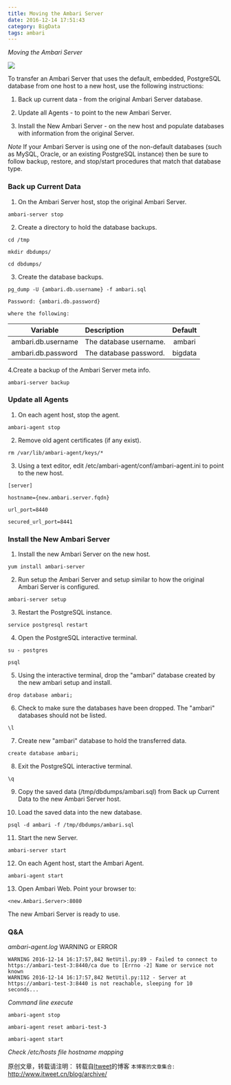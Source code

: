 ```yaml
---
title: Moving the Ambari Server
date: 2016-12-14 17:51:43
category: BigData
tags: ambari
---
```

*Moving the Ambari Server*

![](https://www.itweet.cn/screenshots/Ambari-Server-Move.png)

To transfer an Ambari Server that uses the default, embedded, PostgreSQL database from one host to a new host, use the following instructions:

1. Back up current data - from the original Ambari Server database.

2. Update all Agents - to point to the new Ambari Server.

3. Install the New Ambari Server - on the new host and populate databases with information from the original Server.

*Note* If your Ambari Server is using one of the non-default databases (such as MySQL, Oracle, or an existing PostgreSQL instance) then be sure to follow backup, restore, and stop/start procedures that match that database type.

### Back up Current Data
1. On the Ambari Server host, stop the original Ambari Server.

```
ambari-server stop
```

2. Create a directory to hold the database backups.

```
cd /tmp

mkdir dbdumps/

cd dbdumps/
```

3. Create the database backups.

```
pg_dump -U {ambari.db.username} -f ambari.sql

Password: {ambari.db.password}

where the following:
```

|Variable|Description|Default|
|---|:---|:---:|
|ambari.db.username|The database username.|ambari|
|ambari.db.password|The database password.|bigdata|

4.Create a backup of the Ambari Server meta info.

```
ambari-server backup
```

### Update all Agents

1. On each agent host, stop the agent.

```
ambari-agent stop
```

2. Remove old agent certificates (if any exist).

```
rm /var/lib/ambari-agent/keys/*
```

3. Using a text editor, edit /etc/ambari-agent/conf/ambari-agent.ini to point to the new host.

```
[server]

hostname={new.ambari.server.fqdn}

url_port=8440

secured_url_port=8441
```

### Install the New Ambari Server

1. Install the new Ambari Server on the new host.

```
yum install ambari-server
```

2. Run setup the Ambari Server and setup similar to how the original Ambari Server is configured.

```
ambari-server setup
```

3. Restart the PostgreSQL instance.

```
service postgresql restart
```

4. Open the PostgreSQL interactive terminal.

```
su - postgres

psql
```

5. Using the interactive terminal, drop the "ambari" database created by the new ambari setup and install.

```
drop database ambari;
```

6. Check to make sure the databases have been dropped. The "ambari" databases should not be listed.

```
\l
```

7. Create new "ambari" database to hold the transferred data.

```
create database ambari;
```

8. Exit the PostgreSQL interactive terminal.

```
\q
```

9. Copy the saved data (/tmp/dbdumps/ambari.sql) from Back up Current Data to the new Ambari Server host.

10. Load the saved data into the new database.

```
psql -d ambari -f /tmp/dbdumps/ambari.sql
```

11. Start the new Server.

```
ambari-server start
```

12. On each Agent host, start the Ambari Agent.

```
ambari-agent start
```

13. Open Ambari Web. Point your browser to:

```
<new.Ambari.Server>:8080
```

The new Ambari Server is ready to use.

### Q&A

*ambari-agent.log* WARNING or ERROR

```
WARNING 2016-12-14 16:17:57,842 NetUtil.py:89 - Failed to connect to https://ambari-test-3:8440/ca due to [Errno -2] Name or service not known
WARNING 2016-12-14 16:17:57,842 NetUtil.py:112 - Server at https://ambari-test-3:8440 is not reachable, sleeping for 10 seconds...
```

*Command line execute*

```
ambari-agent stop

ambari-agent reset ambari-test-3

ambari-agent start
```

*Check /etc/hosts file hostname mapping*


原创文章，转载请注明： 转载自[Itweet](http://www.itweet.cn)的博客
`本博客的文章集合:` http://www.itweet.cn/blog/archive/

